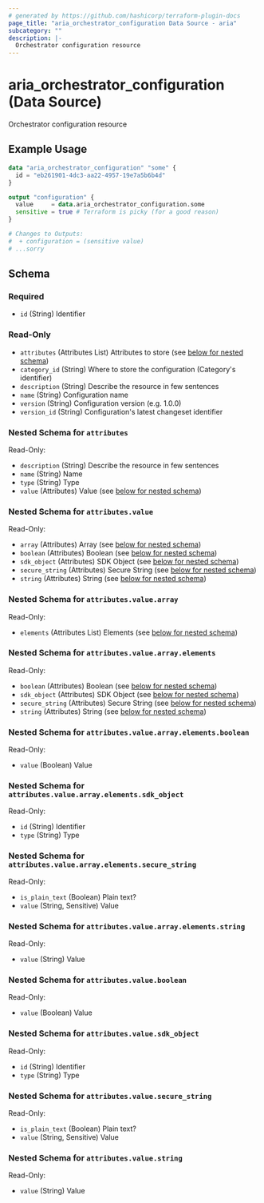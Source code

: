 ```yaml
---
# generated by https://github.com/hashicorp/terraform-plugin-docs
page_title: "aria_orchestrator_configuration Data Source - aria"
subcategory: ""
description: |-
  Orchestrator configuration resource
---
```


# aria_orchestrator_configuration (Data Source)

Orchestrator configuration resource

## Example Usage

```terraform
data "aria_orchestrator_configuration" "some" {
  id = "eb261901-4dc3-aa22-4957-19e7a5b6b4d"
}

output "configuration" {
  value     = data.aria_orchestrator_configuration.some
  sensitive = true # Terraform is picky (for a good reason)
}

# Changes to Outputs:
#  + configuration = (sensitive value)
# ...sorry
```

<!-- schema generated by tfplugindocs -->
## Schema

### Required

- `id` (String) Identifier

### Read-Only

- `attributes` (Attributes List) Attributes to store (see [below for nested schema](#nestedatt--attributes))
- `category_id` (String) Where to store the configuration (Category's identifier)
- `description` (String) Describe the resource in few sentences
- `name` (String) Configuration name
- `version` (String) Configuration version (e.g. 1.0.0)
- `version_id` (String) Configuration's latest changeset identifier

<a id="nestedatt--attributes"></a>
### Nested Schema for `attributes`

Read-Only:

- `description` (String) Describe the resource in few sentences
- `name` (String) Name
- `type` (String) Type
- `value` (Attributes) Value (see [below for nested schema](#nestedatt--attributes--value))

<a id="nestedatt--attributes--value"></a>
### Nested Schema for `attributes.value`

Read-Only:

- `array` (Attributes) Array (see [below for nested schema](#nestedatt--attributes--value--array))
- `boolean` (Attributes) Boolean (see [below for nested schema](#nestedatt--attributes--value--boolean))
- `sdk_object` (Attributes) SDK Object (see [below for nested schema](#nestedatt--attributes--value--sdk_object))
- `secure_string` (Attributes) Secure String (see [below for nested schema](#nestedatt--attributes--value--secure_string))
- `string` (Attributes) String (see [below for nested schema](#nestedatt--attributes--value--string))

<a id="nestedatt--attributes--value--array"></a>
### Nested Schema for `attributes.value.array`

Read-Only:

- `elements` (Attributes List) Elements (see [below for nested schema](#nestedatt--attributes--value--array--elements))

<a id="nestedatt--attributes--value--array--elements"></a>
### Nested Schema for `attributes.value.array.elements`

Read-Only:

- `boolean` (Attributes) Boolean (see [below for nested schema](#nestedatt--attributes--value--array--elements--boolean))
- `sdk_object` (Attributes) SDK Object (see [below for nested schema](#nestedatt--attributes--value--array--elements--sdk_object))
- `secure_string` (Attributes) Secure String (see [below for nested schema](#nestedatt--attributes--value--array--elements--secure_string))
- `string` (Attributes) String (see [below for nested schema](#nestedatt--attributes--value--array--elements--string))

<a id="nestedatt--attributes--value--array--elements--boolean"></a>
### Nested Schema for `attributes.value.array.elements.boolean`

Read-Only:

- `value` (Boolean) Value


<a id="nestedatt--attributes--value--array--elements--sdk_object"></a>
### Nested Schema for `attributes.value.array.elements.sdk_object`

Read-Only:

- `id` (String) Identifier
- `type` (String) Type


<a id="nestedatt--attributes--value--array--elements--secure_string"></a>
### Nested Schema for `attributes.value.array.elements.secure_string`

Read-Only:

- `is_plain_text` (Boolean) Plain text?
- `value` (String, Sensitive) Value


<a id="nestedatt--attributes--value--array--elements--string"></a>
### Nested Schema for `attributes.value.array.elements.string`

Read-Only:

- `value` (String) Value




<a id="nestedatt--attributes--value--boolean"></a>
### Nested Schema for `attributes.value.boolean`

Read-Only:

- `value` (Boolean) Value


<a id="nestedatt--attributes--value--sdk_object"></a>
### Nested Schema for `attributes.value.sdk_object`

Read-Only:

- `id` (String) Identifier
- `type` (String) Type


<a id="nestedatt--attributes--value--secure_string"></a>
### Nested Schema for `attributes.value.secure_string`

Read-Only:

- `is_plain_text` (Boolean) Plain text?
- `value` (String, Sensitive) Value


<a id="nestedatt--attributes--value--string"></a>
### Nested Schema for `attributes.value.string`

Read-Only:

- `value` (String) Value

